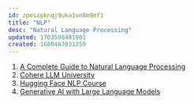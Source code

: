 ```yaml
---
id: zposxpknqj9uka1vn8m9mf1
title: "NLP"
desc: "Natural Language Processing"
updated: 1703598481901
created: 1680467031259
---
```


1. [A Complete Guide to Natural Language Processing](https://www.deeplearning.ai/resources/natural-language-processing/)
2. [Cohere LLM University](https://docs.cohere.com/docs/llmu)
3. [Hugging Face NLP Course](https://huggingface.co/learn/nlp-course/chapter1/1)
4. [Generative AI with Large Language Models](https://www.coursera.org/learn/generative-ai-with-llms/home)

